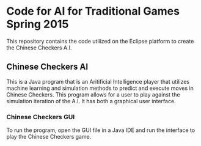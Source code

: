 # Code for AI for Traditional Games Spring 2015
This repository contains the code utilized on the Eclipse platform to create the Chinese Checkers A.I.
## Chinese Checkers AI
This is a Java program that is an Aritificial Intelligence player that utilizes machine learning and simulation methods to predict and execute moves in Chinese Checkers. This program allows for a user to play against the simulation iteration of the A.I.
It has both a graphical user interface.
### Chinese Checkers GUI
To run the program, open the GUI file in a Java IDE and run the interface to play the Chinese Checkers game.

